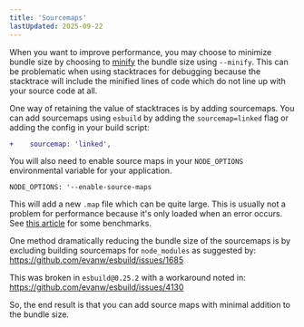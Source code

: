 ```yaml
---
title: 'Sourcemaps'
lastUpdated: 2025-09-22
---
```


When you want to improve performance, you may choose to minimize bundle size by choosing to [minify](https://esbuild.github.io/api/#minify) the bundle size
using `--minify`. This can be problematic when using stacktraces for debugging because the stacktrace will include the minified lines of code which do not
line up with your source code at all.

One way of retaining the value of stacktraces is by adding sourcemaps. You can add sourcemaps using `esbuild` by adding the `sourcemap=linked` flag or adding the config in your build script:

```diff lang="ts"
+    sourcemap: 'linked',
```

You will also need to enable source maps in your `NODE_OPTIONS` environmental variable for your application.

`NODE_OPTIONS: '--enable-source-maps`

This will add a new `.map` file which can be quite large. This is usually not a problem for performance because it's only loaded when an error occurs. See [this article](https://dev.to/aws-builders/how-to-use-source-maps-in-typescript-lambda-functions-with-benchmarks-4bo4) for some benchmarks.

One method dramatically reducing the bundle size of the sourcemaps is by excluding building sourcemaps for `node_modules` as suggested by: https://github.com/evanw/esbuild/issues/1685

This was broken in `esbuild@0.25.2` with a workaround noted in: https://github.com/evanw/esbuild/issues/4130

So, the end result is that you can add source maps with minimal addition to the bundle size.

